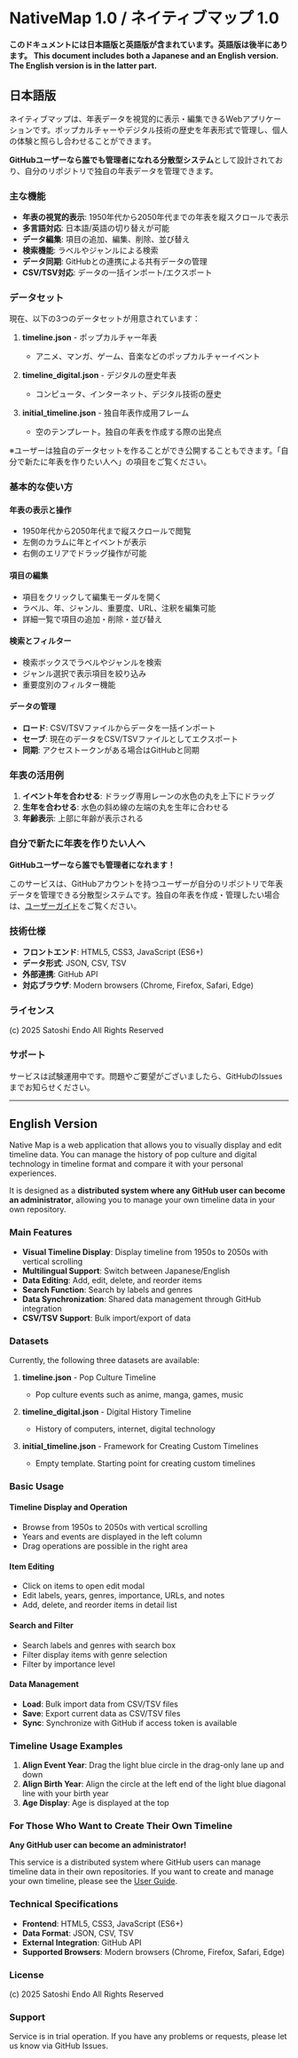 # NativeMap 1.0 / ネイティブマップ 1.0

**このドキュメントには日本語版と英語版が含まれています。英語版は後半にあります。
This document includes both a Japanese and an English version. The English version is in the latter part.**

## 日本語版

ネイティブマップは、年表データを視覚的に表示・編集できるWebアプリケーションです。ポップカルチャーやデジタル技術の歴史を年表形式で管理し、個人の体験と照らし合わせることができます。

**GitHubユーザーなら誰でも管理者になれる分散型システム**として設計されており、自分のリポジトリで独自の年表データを管理できます。

### 主な機能

- **年表の視覚的表示**: 1950年代から2050年代までの年表を縦スクロールで表示
- **多言語対応**: 日本語/英語の切り替えが可能
- **データ編集**: 項目の追加、編集、削除、並び替え
- **検索機能**: ラベルやジャンルによる検索
- **データ同期**: GitHubとの連携による共有データの管理
- **CSV/TSV対応**: データの一括インポート/エクスポート

### データセット

現在、以下の3つのデータセットが用意されています：

1. **timeline.json** - ポップカルチャー年表
   - アニメ、マンガ、ゲーム、音楽などのポップカルチャーイベント
   
2. **timeline_digital.json** - デジタルの歴史年表
   - コンピュータ、インターネット、デジタル技術の歴史
   
3. **initial_timeline.json** - 独自年表作成用フレーム
   - 空のテンプレート。独自の年表を作成する際の出発点

※ユーザーは独自のデータセットを作ることができ公開することもできます。「自分で新たに年表を作りたい人へ」の項目をご覧ください。


### 基本的な使い方

#### 年表の表示と操作
- 1950年代から2050年代まで縦スクロールで閲覧
- 左側のカラムに年とイベントが表示
- 右側のエリアでドラッグ操作が可能

#### 項目の編集
- 項目をクリックして編集モーダルを開く
- ラベル、年、ジャンル、重要度、URL、注釈を編集可能
- 詳細一覧で項目の追加・削除・並び替え

#### 検索とフィルター
- 検索ボックスでラベルやジャンルを検索
- ジャンル選択で表示項目を絞り込み
- 重要度別のフィルター機能

#### データの管理
- **ロード**: CSV/TSVファイルからデータを一括インポート
- **セーブ**: 現在のデータをCSV/TSVファイルとしてエクスポート
- **同期**: アクセストークンがある場合はGitHubと同期

### 年表の活用例

1. **イベント年を合わせる**: ドラッグ専用レーンの水色の丸を上下にドラッグ
2. **生年を合わせる**: 水色の斜め線の左端の丸を生年に合わせる
3. **年齢表示**: 上部に年齢が表示される

### 自分で新たに年表を作りたい人へ

**GitHubユーザーなら誰でも管理者になれます！**

このサービスは、GitHubアカウントを持つユーザーが自分のリポジトリで年表データを管理できる分散型システムです。独自の年表を作成・管理したい場合は、[ユーザーガイド](users_guide.md)をご覧ください。

### 技術仕様

- **フロントエンド**: HTML5, CSS3, JavaScript (ES6+)
- **データ形式**: JSON, CSV, TSV
- **外部連携**: GitHub API
- **対応ブラウザ**: Modern browsers (Chrome, Firefox, Safari, Edge)

### ライセンス

(c) 2025 Satoshi Endo All Rights Reserved

### サポート

サービスは試験運用中です。問題やご要望がございましたら、GitHubのIssuesまでお知らせください。

---

## English Version

Native Map is a web application that allows you to visually display and edit timeline data. You can manage the history of pop culture and digital technology in timeline format and compare it with your personal experiences.

It is designed as a **distributed system where any GitHub user can become an administrator**, allowing you to manage your own timeline data in your own repository.

### Main Features

- **Visual Timeline Display**: Display timeline from 1950s to 2050s with vertical scrolling
- **Multilingual Support**: Switch between Japanese/English
- **Data Editing**: Add, edit, delete, and reorder items
- **Search Function**: Search by labels and genres
- **Data Synchronization**: Shared data management through GitHub integration
- **CSV/TSV Support**: Bulk import/export of data

### Datasets

Currently, the following three datasets are available:

1. **timeline.json** - Pop Culture Timeline
   - Pop culture events such as anime, manga, games, music
   
2. **timeline_digital.json** - Digital History Timeline
   - History of computers, internet, digital technology
   
3. **initial_timeline.json** - Framework for Creating Custom Timelines
   - Empty template. Starting point for creating custom timelines

### Basic Usage

#### Timeline Display and Operation
- Browse from 1950s to 2050s with vertical scrolling
- Years and events are displayed in the left column
- Drag operations are possible in the right area

#### Item Editing
- Click on items to open edit modal
- Edit labels, years, genres, importance, URLs, and notes
- Add, delete, and reorder items in detail list

#### Search and Filter
- Search labels and genres with search box
- Filter display items with genre selection
- Filter by importance level

#### Data Management
- **Load**: Bulk import data from CSV/TSV files
- **Save**: Export current data as CSV/TSV files
- **Sync**: Synchronize with GitHub if access token is available

### Timeline Usage Examples

1. **Align Event Year**: Drag the light blue circle in the drag-only lane up and down
2. **Align Birth Year**: Align the circle at the left end of the light blue diagonal line with your birth year
3. **Age Display**: Age is displayed at the top

### For Those Who Want to Create Their Own Timeline

**Any GitHub user can become an administrator!**

This service is a distributed system where GitHub users can manage timeline data in their own repositories. If you want to create and manage your own timeline, please see the [User Guide](users_guide.md).

### Technical Specifications

- **Frontend**: HTML5, CSS3, JavaScript (ES6+)
- **Data Format**: JSON, CSV, TSV
- **External Integration**: GitHub API
- **Supported Browsers**: Modern browsers (Chrome, Firefox, Safari, Edge)

### License

(c) 2025 Satoshi Endo All Rights Reserved

### Support

Service is in trial operation. If you have any problems or requests, please let us know via GitHub Issues.